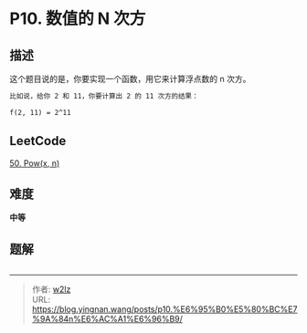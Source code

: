 # P10. 数值的 N 次方


<!--more-->

## 描述

这个题目说的是，你要实现一个函数，用它来计算浮点数的 n 次方。

```markdown
比如说，给你 2 和 11，你要计算出 2 的 11 次方的结果：

f(2, 11) = 2^11
```

## LeetCode

[50. Pow(x, n)](https://leetcode.cn/problems/powx-n/description/)

## 难度

**中等**

## 题解

```java

```


---

> 作者: [w2lz](https://github.com/w2lz)  
> URL: https://blog.yingnan.wang/posts/p10.%E6%95%B0%E5%80%BC%E7%9A%84n%E6%AC%A1%E6%96%B9/  

